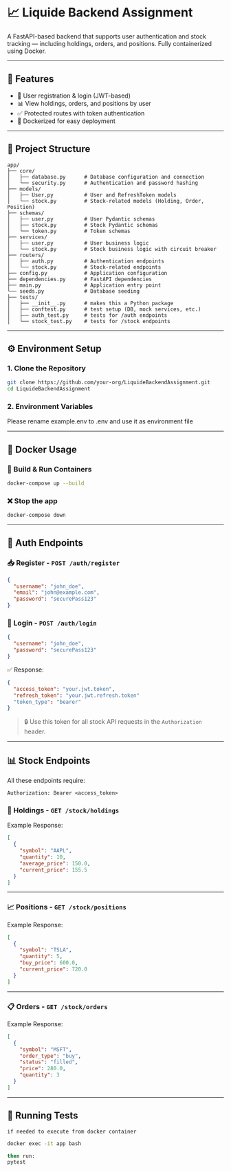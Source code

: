 
# 📈 Liquide Backend Assignment

A FastAPI-based backend that supports user authentication and stock tracking — including holdings, orders, and positions. Fully containerized using Docker.

---

## 🚀 Features

- 🧑 User registration & login (JWT-based)
- 📊 View holdings, orders, and positions by user
- ✅ Protected routes with token authentication
- 🐳 Dockerized for easy deployment

---

## 📁 Project Structure

```
app/
├── core/
│   ├── database.py      # Database configuration and connection
│   └── security.py      # Authentication and password hashing
├── models/
│   ├── User.py          # User and RefreshToken models
│   └── stock.py         # Stock-related models (Holding, Order, Position)
├── schemas/
│   ├── user.py          # User Pydantic schemas
│   ├── stock.py         # Stock Pydantic schemas
│   └── token.py         # Token schemas
├── services/
│   ├── user.py          # User business logic
│   └── stock.py         # Stock business logic with circuit breaker
├── routers/
│   ├── auth.py          # Authentication endpoints
│   └── stock.py         # Stock-related endpoints          
├── config.py            # Application configuration
├── dependencies.py      # FastAPI dependencies
├── main.py              # Application entry point
└── seeds.py             # Database seeding
├── tests/
│   ├── __init__.py      # makes this a Python package
│   ├── conftest.py      # test setup (DB, mock services, etc.)
│   ├── auth_test.py     # tests for /auth endpoints
│   └── stock_test.py    # tests for /stock endpoints

```

---

## ⚙️ Environment Setup

### 1. Clone the Repository
```bash
git clone https://github.com/your-org/LiquideBackendAssignment.git
cd LiquideBackendAssignment
```

### 2. Environment Variables

Please rename example.env to .env and use it as environment file

---

## 🐳 Docker Usage

### 🔨 Build & Run Containers

```bash
docker-compose up --build
```

### ❌ Stop the app

```bash
docker-compose down
```

---

## 🔐 Auth Endpoints

### 📥 Register - `POST /auth/register`
```json
{
  "username": "john_doe",
  "email": "john@example.com",
  "password": "securePass123"
}
```

### 🔑 Login - `POST /auth/login`
```json
{
  "username": "john_doe",
  "password": "securePass123"
}
```

✅ Response:
```json
{
  "access_token": "your.jwt.token",
  "refresh_token": "your.jwt.refresh.token"
  "token_type": "bearer"
}
```

> 🔒 Use this token for all stock API requests in the `Authorization` header.

---

## 📊 Stock Endpoints

All these endpoints require:

```
Authorization: Bearer <access_token>
```

### 🧾 Holdings - `GET /stock/holdings`

Example Response:
```json
[
  {
    "symbol": "AAPL",
    "quantity": 10,
    "average_price": 150.0,
    "current_price": 155.5
  }
]
```

---

### 📈 Positions - `GET /stock/positions`

Example Response:
```json
[
  {
    "symbol": "TSLA",
    "quantity": 5,
    "buy_price": 600.0,
    "current_price": 720.0
  }
]
```

---

### 📋 Orders - `GET /stock/orders`

Example Response:
```json
[
  {
    "symbol": "MSFT",
    "order_type": "buy",
    "status": "filled",
    "price": 280.0,
    "quantity": 3
  }
]
```

---

## 🧪 Running Tests

```if needed to execute from docker container```

```bash
docker exec -it app bash

then run:
pytest
```


